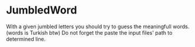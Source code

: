 # JumbledWord
With a given jumbled letters you should try to guess the meaningfull words. (words is Turkish btw)
Do not forget the paste the input files' path to determined line.
